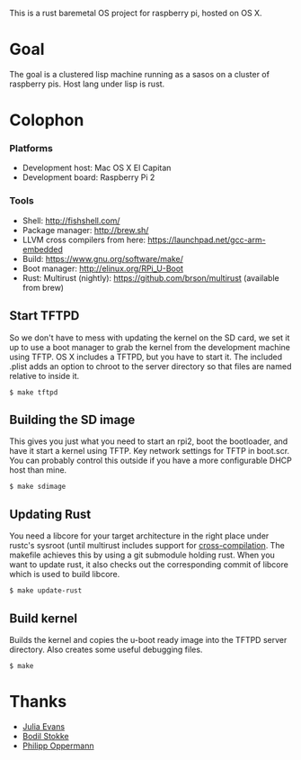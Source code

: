 This is a rust baremetal OS project for raspberry pi, hosted on OS X.

# Goal

The goal is a clustered lisp machine running as a sasos on a cluster of raspberry pis. Host lang under lisp is rust.

# Colophon

### Platforms

* Development host: Mac OS X El Capitan
* Development board: Raspberry Pi 2

### Tools

* Shell: http://fishshell.com/
* Package manager: http://brew.sh/
* LLVM cross compilers from here: https://launchpad.net/gcc-arm-embedded
* Build: https://www.gnu.org/software/make/
* Boot manager: http://elinux.org/RPi_U-Boot
* Rust: Multirust (nightly): https://github.com/brson/multirust (available from brew)

## Start TFTPD

So we don't have to mess with updating the kernel on the SD card, we set it up to use a boot manager to grab the kernel from the development machine using TFTP. OS X includes a TFTPD, but you have to start it. The included .plist adds an option to chroot to the server directory so that files are named relative to inside it.

    $ make tftpd

## Building the SD image

This gives you just what you need to start an rpi2, boot the bootloader, and have it start a kernel using TFTP. Key network settings for TFTP in boot.scr. You can probably control this outside if you have a more configurable DHCP host than mine. 

    $ make sdimage

## Updating Rust

You need a libcore for your target architecture in the right place under rustc's sysroot (until multirust includes support for [cross-compilation](https://github.com/brson/multirust/pull/112). The makefile achieves this by using a git submodule holding rust. When you want to update rust, it also checks out the corresponding commit of libcore which is used to build libcore.    

    $ make update-rust

## Build kernel

Builds the kernel and copies the u-boot ready image into the TFTPD server directory. Also creates some useful debugging files.
 
    $ make

# Thanks

* [Julia Evans](http://jvns.ca/blog/2014/03/21/my-rust-os-will-never-be-finished/)
* [Bodil Stokke](https://skillsmatter.com/skillscasts/4484-build-your-own-lisp-for-great-justice)
* [Philipp Oppermann](http://os.phil-opp.com/)
